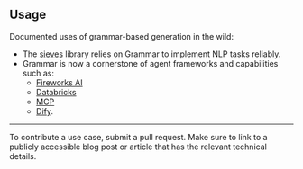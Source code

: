 ## Usage

Documented uses of grammar-based generation in the wild:
* The [sieves](https://github.com/mantisai/sieves) library relies on Grammar to implement NLP tasks reliably.
* Grammar is now a cornerstone of agent frameworks and capabilities such as:
  * [Fireworks AI](https://fireworks.ai/blog/why-do-all-LLMs-need-structured-output-modes)
  * [Databricks](https://fireworks.ai/blog/why-do-all-LLMs-need-structured-output-modes)
  * [MCP](https://forgecode.dev/blog/mcp-spec-updates/)
  * [Dify](https://docs.dify.ai/en/guides/workflow/structured-outputs).


-------
To contribute a use case, submit a pull request. Make sure to link to a publicly accessible blog post or article that has the relevant technical details.
